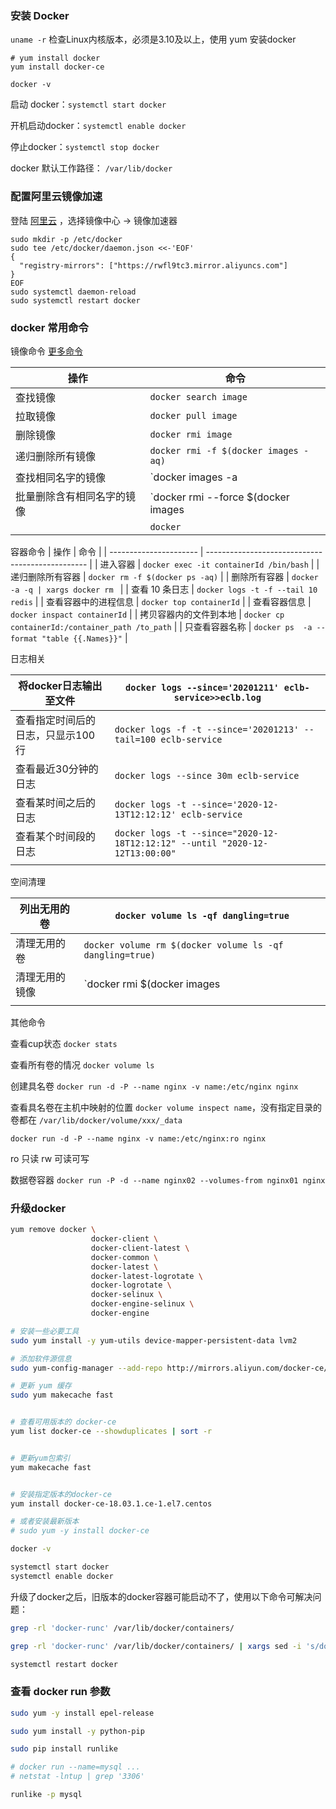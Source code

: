 ### 安装 Docker



`uname -r` 检查Linux内核版本，必须是3.10及以上，使用 yum 安装docker

```shell
# yum install docker
yum install docker-ce

docker -v
```



启动 docker：`systemctl start docker` 

开机启动docker：`systemctl enable docker`

停止docker：`systemctl stop docker`

docker 默认工作路径： `/var/lib/docker`









### 配置阿里云镜像加速


登陆 [阿里云](https://cr.console.aliyun.com/cn-hangzhou/instances/mirrors?spm=5176.12901015.0.i12901015.76b5525cl8YLXE) ，选择镜像中心 -> 镜像加速器

```shell
sudo mkdir -p /etc/docker
sudo tee /etc/docker/daemon.json <<-'EOF'
{
  "registry-mirrors": ["https://rwfl9tc3.mirror.aliyuncs.com"]
}
EOF
sudo systemctl daemon-reload
sudo systemctl restart docker
```









### docker 常用命令 

镜像命令  [更多命令](https://docs.docker.com/engine/reference/commandline/docker/)

| 操作                       | 命令                                                         |
| -------------------------- | ------------------------------------------------------------ |
| 查找镜像                   | `docker search image`                                        |
| 拉取镜像                   | `docker pull image`                                          |
| 删除镜像                   | `docker rmi image`                                           |
| 递归删除所有镜像           | `docker rmi -f $(docker images -aq)`                         |
| 查找相同名字的镜像         | `docker images -a |grep name | awk '{print$3}' `             |
| 批量删除含有相同名字的镜像 | `docker rmi --force $(docker images | grep name | awk '{print$3}')` |
|                            | `docker `                                                    |



容器命令
| 操作                   | 命令                                             |
| ---------------------- | ------------------------------------------------ |
| 进入容器               | `docker exec -it containerId /bin/bash`          |
| 递归删除所有容器       | `docker rm -f $(docker ps -aq)`                  |
| 删除所有容器           | `docker -a -q | xargs docker rm `                |
| 查看 10 条日志         | `docker logs -t -f --tail 10 redis`              |
| 查看容器中的进程信息   | `docker top containerId`                         |
| 查看容器信息           | `docker inspact containerId`                     |
| 拷贝容器内的文件到本地 | `docker cp containerId:/container_path /to_path` |
| 只查看容器名称         | `docker ps  -a --format "table {{.Names}}"`      |







日志相关

| 将docker日志输出至文件            | `docker logs --since='20201211' eclb-service>>eclb.log`      |
| --------------------------------- | ------------------------------------------------------------ |
| 查看指定时间后的日志，只显示100行 | `docker logs -f -t --since='20201213' --tail=100 eclb-service` |
| 查看最近30分钟的日志              | `docker logs --since 30m eclb-service`                       |
| 查看某时间之后的日志              | `docker logs -t --since='2020-12-13T12:12:12' eclb-service`  |
| 查看某个时间段的日志              | `docker logs -t --since="2020-12-18T12:12:12" --until "2020-12-12T13:00:00"` |
|                                   |                                                              |



空间清理

| 列出无用的卷   | `docker volume ls -qf dangling=true`                         |
| -------------- | ------------------------------------------------------------ |
| 清理无用的卷   | `docker volume rm $(docker volume ls -qf dangling=true)`     |
| 清理无用的镜像 | `docker rmi $(docker images | grep '^<none> | awk '{print $3}')` |
|                |                                                              |



其他命令

查看cup状态  `docker stats`

查看所有卷的情况  `docker volume ls`



创建具名卷  `docker run -d -P --name nginx -v name:/etc/nginx nginx`



查看具名卷在主机中映射的位置  `docker volume inspect name`，没有指定目录的卷都在 `/var/lib/docker/volume/xxx/_data`



`docker run -d -P --name nginx -v name:/etc/nginx:ro nginx`

ro 只读  rw 可读可写




数据卷容器  `docker run -P -d --name nginx02 --volumes-from nginx01 nginx`





### 升级docker

```bash
yum remove docker \
                  docker-client \
                  docker-client-latest \
                  docker-common \
                  docker-latest \
                  docker-latest-logrotate \
                  docker-logrotate \
                  docker-selinux \
                  docker-engine-selinux \
                  docker-engine
```



```bash
# 安装一些必要工具
sudo yum install -y yum-utils device-mapper-persistent-data lvm2

# 添加软件源信息
sudo yum-config-manager --add-repo http://mirrors.aliyun.com/docker-ce/linux/centos/docker-ce.repo

# 更新 yum 缓存
sudo yum makecache fast


# 查看可用版本的 docker-ce
yum list docker-ce --showduplicates | sort -r


# 更新yum包索引
yum makecache fast


# 安装指定版本的docker-ce
yum install docker-ce-18.03.1.ce-1.el7.centos

# 或者安装最新版本
# sudo yum -y install docker-ce

docker -v

systemctl start docker
systemctl enable docker
```



升级了docker之后，旧版本的docker容器可能启动不了，使用以下命令可解决问题：

```bash
grep -rl 'docker-runc' /var/lib/docker/containers/

grep -rl 'docker-runc' /var/lib/docker/containers/ | xargs sed -i 's/docker-runc/runc/g'

systemctl restart docker

```





### 查看 docker run 参数

```bash
sudo yum -y install epel-release

sudo yum install -y python-pip

sudo pip install runlike

# docker run --name=mysql ... 
# netstat -lntup | grep '3306'

runlike -p mysql
```




























